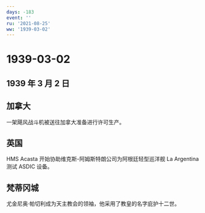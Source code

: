 ```yaml
---
days: -183
event: ''
ru: '2021-08-25'
ww: '1939-03-02'
---
```


# 1939-03-02

## 1939 年 3 月 2 日

## 加拿大

一架飓风战斗机被送往加拿大准备进行许可生产。

## 英国

HMS Acasta 开始协助维克斯-阿姆斯特朗公司为阿根廷轻型巡洋舰 La Argentina
测试 ASDIC 设备。

## 梵蒂冈城

尤金尼奥·帕切利成为天主教会的领袖，他采用了教皇的名字庇护十二世。